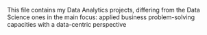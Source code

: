 This file contains my Data Analytics projects, differing from the Data Science ones in the main focus: applied business problem-solving capacities with a data-centric perspective
